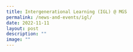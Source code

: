 ```yaml
---
title: Intergenerational Learning (IGL) @ MGS
permalink: /news-and-events/igl/
date: 2022-11-11
layout: post
description: ""
image: ""
---
```


